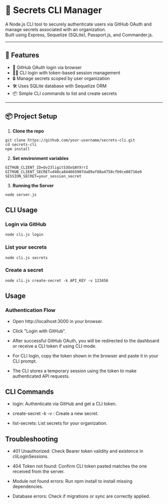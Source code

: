 # 🔐 Secrets CLI Manager


A Node.js CLI tool to securely authenticate users via GitHub OAuth and manage secrets associated with an organization.  
Built using Express, Sequelize (SQLite), Passport.js, and Commander.js.

---

## 🚀 Features

- 🔐 GitHub OAuth login via browser  
- 🧑‍💻 CLI login with token-based session management  
- 🔒 Manage secrets scoped by user organization  
- 🛠️ Uses SQLite database with Sequelize ORM  
- 📦 Simple CLI commands to list and create secrets  

---

## 📦 Project Setup

1. **Clone the repo**

```
git clone https://github.com/your-username/secrets-cli.git
cd secrets-cli
npm install
```

2. **Set environment variables**

```
GITHUB_CLIENT_ID=Ov23ligitS3OxGAYXrrI
GITHUB_CLIENT_SECRET=d40ca844665907da89af88a4758cfb9ce08716e0
SESSION_SECRET=your_session_secret
```

3. **Running the Server**

```
node server.js
```


## CLI Usage

### Login via GitHub

```
node cli.js login
```

### List your secrets

```
node cli.js secrets
```

### Create a secret

```
node cli.js create-secret -k API_KEY -v 123456
```

## Usage

### Authentication Flow

* Open http://localhost:3000 in your browser.

* Click "Login with GitHub".

* After successful GitHub OAuth, you will be redirected to the dashboard or receive a CLI token if using CLI mode.

* For CLI login, copy the token shown in the browser and paste it in your CLI prompt.

* The CLI stores a temporary session using the token to make authenticated API requests.

## CLI Commands

* login: Authenticate via GitHub and get a CLI token.

* create-secret -k <key> -v <value>: Create a new secret.

* list-secrets: List secrets for your organization.

## Troubleshooting

* 401 Unauthorized: Check Bearer token validity and existence in cliLoginSessions.

* 404 Token not found: Confirm CLI token pasted matches the one received from the server.

* Module not found errors: Run npm install to install missing dependencies.

* Database errors: Check if migrations or sync are correctly applied.